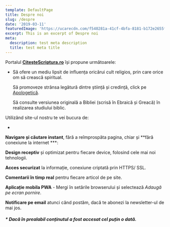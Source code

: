 ```yaml
---
template: DefaultPage
title: Despre noi
slug: /despre
date: '2019-03-11'
featuredImage: 'https://ucarecdn.com/f540281a-41cf-4bfa-8181-b172e2655fba/-/crop/1632x1777/0,672/-/preview/'
excerpt: This is an excerpt of Despre noi
meta:
  description: test meta description
  title: test meta title
---
```


 Portalul **[CiteșteScriptura.ro](/)** își propune următoarele:

* 
  Să ofere un mediu lipsit de influența oricărui cult religios, prin care orice om să crească spiritual. 

  Să promoveze strânsa legătură dintre știință și credință, click pe [Apologetică](/apologetica/).   

  Să consulte versiunea originală a Bibliei (scrisă în Ebraică și Greacă) în realizarea studiului biblic.  

Utilizând site-ul nostru te vei bucura de:

* 
 **Navigare și căutare instant**, fără a reîmprospăta pagina, chiar și **fără conexiune la internet ***: 

 **Design receptiv** și optimizat pentru fiecare device, folosind cele mai noi tehnologii.  

 **Acces securizat** la informație, conexiune criptată prin HTTPS/ SSL.  

 **Comentarii în timp real** pentru fiecare articol de pe site. 

 **Aplicație mobila PWA** - Mergi în setările browserului și selectează *Adaugă pe ecran pornire*.  

 **Notificare pe email** atunci când postăm, dacă te abonezi la newsletter-ul de mai jos.


##### * **Dacă în prealabil conținutul a fost accesat cel puțin o dată.**  
